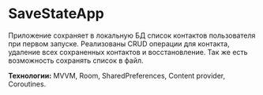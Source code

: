# SaveStateApp

Приложение сохраняет в локальную БД список контактов пользователя при первом запуске.
Реализованы CRUD операции для контакта, удаление всех сохраненных контактов и восстановление. 
Так же есть возможность сохранять список в файл.	

**Технологии:** MVVM, Room, SharedPreferences, Content provider, Coroutines.
